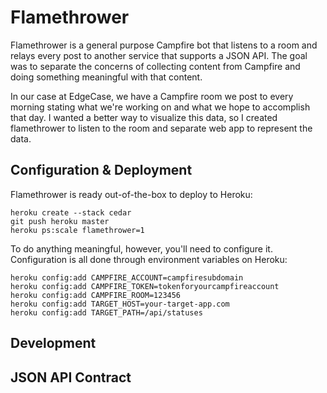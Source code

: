 # Flamethrower

Flamethrower is a general purpose Campfire bot that listens to a room
and relays every post to another service that supports a JSON API.
The goal was to separate the concerns of collecting content from Campfire
and doing something meaningful with that content.

In our case at EdgeCase, we have a Campfire room we post to every morning
stating what we're working on and what we hope to accomplish that day.
I wanted a better way to visualize this data, so I created flamethrower to
listen to the room and separate web app to represent the data.

## Configuration & Deployment

Flamethrower is ready out-of-the-box to deploy to Heroku:

    heroku create --stack cedar
    git push heroku master
    heroku ps:scale flamethrower=1

To do anything meaningful, however, you'll need to configure it.
Configuration is all done through environment variables on Heroku:

    heroku config:add CAMPFIRE_ACCOUNT=campfiresubdomain
    heroku config:add CAMPFIRE_TOKEN=tokenforyourcampfireaccount
    heroku config:add CAMPFIRE_ROOM=123456
    heroku config:add TARGET_HOST=your-target-app.com
    heroku config:add TARGET_PATH=/api/statuses

## Development

## JSON API Contract
